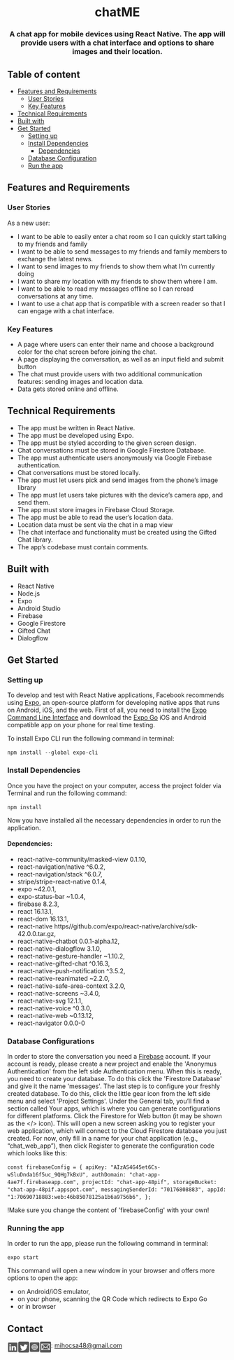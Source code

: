  <div align="center">
  <h1>chatME</h1>
    <h3>
      A chat app for mobile devices using React Native. The app will
      provide users with a chat interface and options to share images and their
      location.
    </h3>
 </div>

 <h2>Table of content</h2>

  + [Features and Requirements](#features)
      * [User Stories](#stories)
      * [Key Features](#key-features)
  + [Technical Requirements](#technical)
  + [Built with](#built)
  + [Get Started](#get-started)
      * [Setting up](#setting-up)
      + [Install Dependencies](#install-dep)
          * [Dependencies](#dependencies) 
      * [Database Configuration](#config)
      * [Run the app](#run)


<h2 id="features">Features and Requirements</h2>

<h3 id="stories">User Stories</h3>

<p>
  As a new user: 
</p>

<ul>
  <li>
    I want to be able to easily enter a chat room so I can quickly start talking to my
    friends and family
  </li>
  <li>
    I want to be able to send messages to my friends and family members to exchange
  the latest news.
  </li>
  <li>
     I want to send images to my friends to show them what I’m currently doing
  </li>
  <li>
     I want to share my location with my friends to show them where I am.
  </li>
  <li>
    I want to be able to read my messages offline so I can reread conversations at any
    time.
  </li>
  <li>
    I want to use a chat app that is compatible with a screen
    reader so that I can engage with a chat interface.
  </li>
</ul>

<h3 id="key-features">Key Features</h3>

<ul>
   <li>
    A page where users can enter their name and choose a background color for the chat screen
    before joining the chat.
  </li>
  <li>
    A page displaying the conversation, as well as an input field and submit button
  </li>
  <li>
    The chat must provide users with two additional communication features: sending images
    and location data.
  </li>
  <li>
    Data gets stored online and offline.
  </li>
</ul>

<h2 id="technical">Technical Requirements</h2>

<ul>
  <li>
    The app must be written in React Native.
  </li>
  <li>
    The app must be developed using Expo.
  </li>
  <li>
     The app must be styled according to the given screen design.
  </li>
  <li>
     Chat conversations must be stored in Google Firestore Database.
  </li>
  <li>
    The app must authenticate users anonymously via Google Firebase authentication.
  </li>
  <li>
    Chat conversations must be stored locally.
  </li>
  <li>
    The app must let users pick and send images from the phone’s image library
  </li>
  <li>
    The app must let users take pictures with the device’s camera app, and send them.
  </li>
  <li>
    The app must store images in Firebase Cloud Storage.
  </li>
  <li>
     The app must be able to read the user’s location data.
  </li>
  <li>
    Location data must be sent via the chat in a map view
  </li>
  <li>
    The chat interface and functionality must be created using the Gifted Chat library.
  </li>
  <li>
    The app’s codebase must contain comments.
  </li>
</ul>

<h2 id="built">Built with</h2>

<ul>
  <li>React Native</li>
  <li>Node.js</li>
  <li>Expo</li>
  <li>Android Studio</li>
  <li>Firebase</li>
  <li>Google Firestore</li>
  <li>Gifted Chat</li>
  <li>Dialogflow</li>
</ul>


<h2 id="get-started">Get Started</h2>

<h3 id="setting-up">Setting up</h3>

  To develop and test with React Native applications, Facebook recommends using [Expo](https://docs.expo.dev/), an open-source platform for developing native apps that runs on Android, iOS, and the web. First of all, you need to install the [Expo Command Line Interface](https://docs.expo.dev/workflow/expo-cli/) and download the [Expo Go](https://docs.expo.dev/guides/sharing-preview-releases/#expo-go) iOS and Android compatible app on your phone for real time testing.

  To install Expo CLI run the following command in terminal:

  `npm install --global expo-cli`

<h3 id="install-dep">Install Dependencies</h3>

  Once you have the project on your computer, access the project folder via Terminal and run the following command:

  `npm install`

  Now you have installed all the necessary dependencies in order to run the application.

<h4 id="dependencies">Dependencies:</h4>

<ul>
  <li>react-native-community/masked-view 0.1.10,</li>
  <li>react-navigation/native ^6.0.2,</li>
  <li>react-navigation/stack ^6.0.7,</li>
  <li>stripe/stripe-react-native 0.1.4,</li>
  <li>expo ~42.0.1,</li>
  <li>expo-status-bar ~1.0.4,</li>
  <li>firebase 8.2.3,</li>
  <li>react 16.13.1,</li>
  <li>react-dom 16.13.1,</li>
  <li>react-native https//github.com/expo/react-native/archive/sdk-42.0.0.tar.gz,</li>
  <li>react-native-chatbot 0.0.1-alpha.12,</li>
  <li>react-native-dialogflow 3.1.0,</li>
  <li>react-native-gesture-handler ~1.10.2,</li>
  <li>react-native-gifted-chat ^0.16.3,</li>
  <li>react-native-push-notification ^3.5.2,</li>
  <li>react-native-reanimated ~2.2.0,</li>
  <li>react-native-safe-area-context 3.2.0,</li>
  <li>react-native-screens ~3.4.0,</li>
  <li>react-native-svg 12.1.1,</li>
  <li>react-native-voice ^0.3.0,</li>
  <li>react-native-web ~0.13.12,</li>
  <li>react-navigator 0.0.0-0</li>
</ul>

<h3 id="config">Database Configurations</h3>

In order to store the conversation you need a [Firebase](https://console.firebase.google.com/) account. If your account is ready, please create a new project and enable the 'Anonymus Authentication' from the left side Authentication menu. When this is ready, you need to create your database. To do this click the 'Firestore Database' and give it the name 'messages'.
The last step is to configure your freshly created database. To do this, click the little gear icon from the left side menu and select 'Project Settings'. Under the General tab, you’ll find a section called Your apps, which is where you can generate configurations for different platforms. Click the Firestore for Web button (it may be shown as the </> icon). This will open a new screen asking you to register your web application, which will connect to the Cloud Firestore database you just created. For now, only fill in a name for your chat application (e.g., “chat_web_app”), then click Register to generate the configuration code which looks like this:

`const firebaseConfig = {
  apiKey: "AIzAS4G45et6Cs-wSluDnda16f5uc_9QHg7kBxU",
  authDomain: "chat-app-4ae7f.firebaseapp.com",
  projectId: "chat-app-48pif",
  storageBucket: "chat-app-48pif.appspot.com",
  messagingSenderId: "70176808883",
  appId: "1:70690718883:web:46b85078125a1b6a9756b6",
};`

!Make sure you change the content of 'firebaseConfig' with your own!

<h3 id="run">Running the app</h3>

In order to run the app, please run the following command in terminal:

`expo start`

This command will open a new window in your browser and offers more options to open the app: 
<ul>
  <li>on Android/iOS emulator,</li>
  <li>on your phone, scanning the QR Code which redirects to Expo Go</li>
  <li>or in browser</li>
</ul> 

<h2>Contact</h2>

[<img align="left" alt="linkedin profile" width="25px" src="https://github.com/mihocsaszilard/chatME/blob/main/assets/linkedin.svg" />][linkedin]
[<img align="left" alt="twitter profile" width="25px" src="https://github.com/mihocsaszilard/chatME/blob/main/assets/twitter.svg" />][twitter]
[<img align="left" alt="portfolio website" width="25px" src="https://github.com/mihocsaszilard/chatME/blob/main/assets/website.svg" />][website]
[<img align="left" alt="send me an email" width="25px" src="https://github.com/mihocsaszilard/chatME/blob/main/assets/mail.svg" />](mailto:mihocsa48@gmail.com): mihocsa48@gmail.com


[linkedin]: https://www.linkedin.com/in/mihocsaszilard/
[twitter]: https://twitter.com/MihocsaS
[website]: https://mihocsaszilard.github.io/Portfolio-Website-CF/
